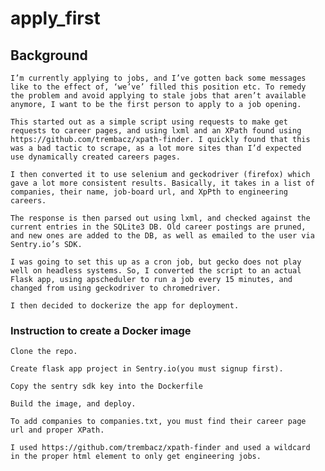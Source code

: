 # apply_first

## Background

    I’m currently applying to jobs, and I’ve gotten back some messages
    like to the effect of, ‘we’ve’ filled this position etc. To remedy
    the problem and avoid applying to stale jobs that aren’t available
    anymore, I want to be the first person to apply to a job opening.

    This started out as a simple script using requests to make get
    requests to career pages, and using lxml and an XPath found using
    https://github.com/trembacz/xpath-finder. I quickly found that this
    was a bad tactic to scrape, as a lot more sites than I’d expected
    use dynamically created careers pages.

    I then converted it to use selenium and geckodriver (firefox) which
    gave a lot more consistent results. Basically, it takes in a list of
    companies, their name, job-board url, and XpPth to engineering careers. 

    The response is then parsed out using lxml, and checked against the
    current entries in the SQLite3 DB. Old career postings are pruned,
    and new ones are added to the DB, as well as emailed to the user via
    Sentry.io’s SDK.

    I was going to set this up as a cron job, but gecko does not play
    well on headless systems. So, I converted the script to an actual
    Flask app, using apscheduler to run a job every 15 minutes, and
    changed from using geckodriver to chromedriver.

    I then decided to dockerize the app for deployment.

### Instruction to create a Docker image

    Clone the repo.

    Create flask app project in Sentry.io(you must signup first).

    Copy the sentry sdk key into the Dockerfile
    
    Build the image, and deploy.

    To add companies to companies.txt, you must find their career page
    url and proper XPath.

    I used https://github.com/trembacz/xpath-finder and used a wildcard
    in the proper html element to only get engineering jobs.

